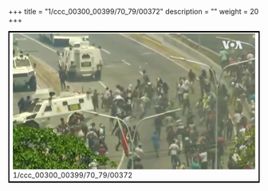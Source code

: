 +++
title = "1/ccc_00300_00399/70_79/00372"
description = ""
weight = 20
+++

<table style="border:2px solid black;max-width:800px;max-height:800px;" 
><tr><td>
<img class="center-fit-jpg"
src="/jpg_/aaa_20190430_NxaOmWaI8sI_00371.jpg">
1/ccc_00300_00399/70_79/00372
</img></td></tr></table>
